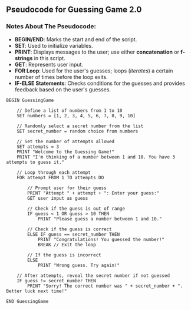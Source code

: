 ## Pseudocode for Guessing Game 2.0

### Notes About The Pseudocode:
- **BEGIN/END**: Marks the start and end of the script.
- **SET**: Used to initialize variables.
- **PRINT**: Displays messages to the user; use either **concatenation** or **f-strings** in this script.
- **GET**: Represents user input.
- **FOR Loop**: Used for the user's guesses; loops (*iterates*) a certain number of times before the loop exits.
- **IF-ELSE Statements**: Checks conditions for the guesses and provides feedback based on the user's guesses.

```
BEGIN GuessingGame

    // Define a list of numbers from 1 to 10
    SET numbers = [1, 2, 3, 4, 5, 6, 7, 8, 9, 10]

    // Randomly select a secret number from the list
    SET secret_number = random choice from numbers

    // Set the number of attempts allowed
    SET attempts = 3
    PRINT "Welcome to the Guessing Game!"
    PRINT "I'm thinking of a number between 1 and 10. You have 3 attempts to guess it."

    // Loop through each attempt
    FOR attempt FROM 1 TO attempts DO

        // Prompt user for their guess
        PRINT "Attempt " + attempt + ": Enter your guess:"
        GET user input as guess

        // Check if the guess is out of range
        IF guess < 1 OR guess > 10 THEN
            PRINT "Please guess a number between 1 and 10."
        
        // Check if the guess is correct
        ELSE IF guess == secret_number THEN
            PRINT "Congratulations! You guessed the number!"
            BREAK // Exit the loop

        // If the guess is incorrect
        ELSE
            PRINT "Wrong guess. Try again!"

    // After attempts, reveal the secret number if not guessed
    IF guess != secret_number THEN
        PRINT "Sorry! The correct number was " + secret_number + ". Better luck next time!"

END GuessingGame
```



